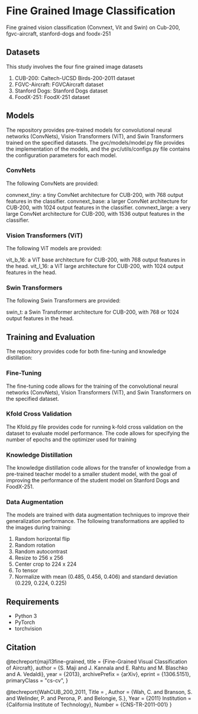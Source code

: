 # Fine Grained Image Classification
Fine grained vision classification (Convnext, Vit and Swin) on Cub-200, fgvc-aircraft, stanford-dogs and foodx-251

## Datasets
This study involves the four fine grained image datasets
1. CUB-200: Caltech-UCSD Birds-200-2011 dataset
2. FGVC-Aircraft: FGVCAircraft dataset
3. Stanford Dogs: Stanford Dogs dataset
4. FoodX-251: FoodX-251 dataset


 ## Models
The repository provides pre-trained models for convolutional neural networks (ConvNets), Vision Transformers (ViT), and Swin Transformers trained on the specified datasets. The gvc/models/model.py file provides the implementation of the models, and the gvc/utils/configs.py file contains the configuration parameters for each model.

### ConvNets
The following ConvNets are provided:

convnext_tiny: a tiny ConvNet architecture for CUB-200, with 768 output features in the classifier.
convnext_base: a larger ConvNet architecture for CUB-200, with 1024 output features in the classifier.
convnext_large: a very large ConvNet architecture for CUB-200, with 1536 output features in the classifier.

### Vision Transformers (ViT)
The following ViT models are provided:

vit_b_16: a ViT base architecture for CUB-200, with 768 output features in the head.
vit_l_16: a ViT large architecture for CUB-200, with 1024 output features in the head.

### Swin Transformers
The following Swin Transformers are provided:

swin_t: a Swin Transformer architecture for CUB-200, with 768 or 1024 output features in the head.


## Training and Evaluation
The repository provides code for both fine-tuning and knowledge distillation:

### Fine-Tuning
The fine-tuning code allows for the training of the convolutional neural networks (ConvNets), Vision Transformers (ViT), and Swin Transformers on the specified dataset.

### Kfold Cross Validation
The Kfold.py file provides code for running k-fold cross validation on the dataset to evaluate model performance. The code allows for specifying the number of epochs and the optimizer used for training


### Knowledge Distillation
The knowledge distillation code allows for the transfer of knowledge from a pre-trained teacher model to a smaller student model, with the goal of improving the performance of the student model on Stanford Dogs and FoodX-251.

### Data Augmentation
The models are trained with data augmentation techniques to improve their generalization performance. The following transformations are applied to the images during training:

1. Random horizontal flip
2. Random rotation
3. Random autocontrast
4. Resize to 256 x 256
5. Center crop to 224 x 224
6. To tensor
7. Normalize with mean (0.485, 0.456, 0.406) and standard deviation (0.229, 0.224, 0.225)


## Requirements
 - Python 3
 - PyTorch
 - torchvision


## Citation
@techreport{maji13fine-grained,
   title         = {Fine-Grained Visual Classification of Aircraft},
   author        = {S. Maji and J. Kannala and E. Rahtu
                    and M. Blaschko and A. Vedaldi},
   year          = {2013},
   archivePrefix = {arXiv},
   eprint        = {1306.5151},
   primaryClass  = "cs-cv",
}

@techreport{WahCUB_200_2011,
	Title = ,
	Author = {Wah, C. and Branson, S. and Welinder, P. and Perona, P. and Belongie, S.},
	Year = {2011}
	Institution = {California Institute of Technology},
	Number = {CNS-TR-2011-001}
}
